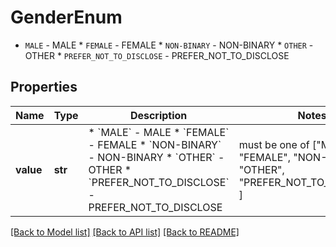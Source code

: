 # GenderEnum

* `MALE` - MALE * `FEMALE` - FEMALE * `NON-BINARY` - NON-BINARY * `OTHER` - OTHER * `PREFER_NOT_TO_DISCLOSE` - PREFER_NOT_TO_DISCLOSE

## Properties
Name | Type | Description | Notes
------------ | ------------- | ------------- | -------------
**value** | **str** | * &#x60;MALE&#x60; - MALE * &#x60;FEMALE&#x60; - FEMALE * &#x60;NON-BINARY&#x60; - NON-BINARY * &#x60;OTHER&#x60; - OTHER * &#x60;PREFER_NOT_TO_DISCLOSE&#x60; - PREFER_NOT_TO_DISCLOSE |  must be one of ["MALE", "FEMALE", "NON-BINARY", "OTHER", "PREFER_NOT_TO_DISCLOSE", ]

[[Back to Model list]](../README.md#documentation-for-models) [[Back to API list]](../README.md#documentation-for-api-endpoints) [[Back to README]](../README.md)


